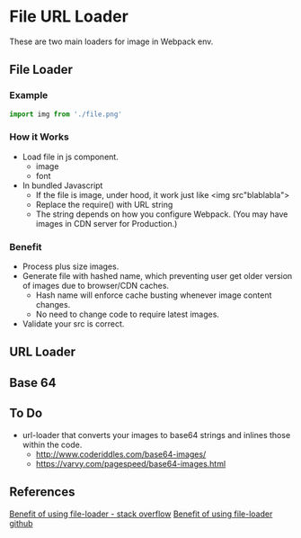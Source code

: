 # File URL Loader
These are two main loaders for image in Webpack env.

## File Loader

### Example
```js
import img from './file.png'
```

### How it Works
* Load file in js component.
  * image
  * font
* In bundled Javascript
  * If the file is image, under hood, it work just like <img src"blablabla">
  * Replace the require() with URL string
  * The string depends on how you configure Webpack. (You may have images in CDN server for Production.)

### Benefit
* Process plus size images.
* Generate file with hashed name, which preventing user get older version of images due to browser/CDN caches.
  * Hash name will enforce cache busting whenever image content changes.
  * No need to change code to require latest images.
* Validate your src is correct.

## URL Loader



## Base 64

## To Do
* url-loader that converts your images to base64 strings and inlines those within the code.
  * http://www.coderiddles.com/base64-images/
  * https://varvy.com/pagespeed/base64-images.html

## References
[Benefit of using file-loader - stack overflow](https://stackoverflow.com/questions/40600958/what-does-webpack-file-loader-do)
[Benefit of using file-loader github](https://github.com/webpack-contrib/file-loader/issues/72)
